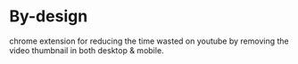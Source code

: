 # By-design
chrome extension for reducing the time wasted on youtube by removing the video thumbnail in both desktop &amp; mobile.
